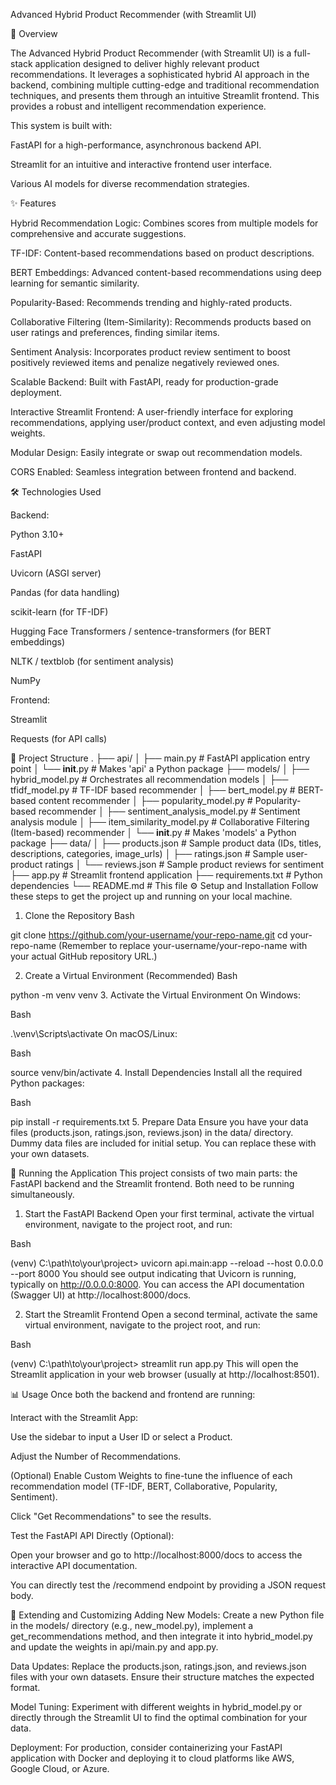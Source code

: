 
Advanced Hybrid Product Recommender (with Streamlit UI)

🚀 Overview

The Advanced Hybrid Product Recommender (with Streamlit UI) is a full-stack application designed to deliver highly relevant product recommendations. It leverages a sophisticated hybrid AI approach in the backend, combining multiple cutting-edge and traditional recommendation techniques, and presents them through an intuitive Streamlit frontend. This provides a robust and intelligent recommendation experience.

This system is built with:

FastAPI for a high-performance, asynchronous backend API.

Streamlit for an intuitive and interactive frontend user interface.

Various AI models for diverse recommendation strategies.

✨ Features

Hybrid Recommendation Logic: Combines scores from multiple models for comprehensive and accurate suggestions.

TF-IDF: Content-based recommendations based on product descriptions.

BERT Embeddings: Advanced content-based recommendations using deep learning for semantic similarity.

Popularity-Based: Recommends trending and highly-rated products.

Collaborative Filtering (Item-Similarity): Recommends products based on user ratings and preferences, finding similar items.

Sentiment Analysis: Incorporates product review sentiment to boost positively reviewed items and penalize negatively reviewed ones.

Scalable Backend: Built with FastAPI, ready for production-grade deployment.

Interactive Streamlit Frontend: A user-friendly interface for exploring recommendations, applying user/product context, and even adjusting model weights.

Modular Design: Easily integrate or swap out recommendation models.

CORS Enabled: Seamless integration between frontend and backend.

🛠️ Technologies Used

Backend:

Python 3.10+

FastAPI

Uvicorn (ASGI server)

Pandas (for data handling)

scikit-learn (for TF-IDF)

Hugging Face Transformers / sentence-transformers (for BERT embeddings)

NLTK / textblob (for sentiment analysis)

NumPy

Frontend:

Streamlit

Requests (for API calls)

📂 Project Structure
.
├── api/
│   ├── main.py                 # FastAPI application entry point
│   └── __init__.py             # Makes 'api' a Python package
├── models/
│   ├── hybrid_model.py         # Orchestrates all recommendation models
│   ├── tfidf_model.py          # TF-IDF based recommender
│   ├── bert_model.py           # BERT-based content recommender
│   ├── popularity_model.py     # Popularity-based recommender
│   ├── sentiment_analysis_model.py # Sentiment analysis module
│   ├── item_similarity_model.py # Collaborative Filtering (Item-based) recommender
│   └── __init__.py             # Makes 'models' a Python package
├── data/
│   ├── products.json           # Sample product data (IDs, titles, descriptions, categories, image_urls)
│   ├── ratings.json            # Sample user-product ratings
│   └── reviews.json            # Sample product reviews for sentiment
├── app.py                      # Streamlit frontend application
├── requirements.txt            # Python dependencies
└── README.md                   # This file
⚙️ Setup and Installation
Follow these steps to get the project up and running on your local machine.

1. Clone the Repository
Bash

git clone https://github.com/your-username/your-repo-name.git
cd your-repo-name
(Remember to replace your-username/your-repo-name with your actual GitHub repository URL.)

2. Create a Virtual Environment (Recommended)
Bash

python -m venv venv
3. Activate the Virtual Environment
On Windows:

Bash

.\venv\Scripts\activate
On macOS/Linux:

Bash

source venv/bin/activate
4. Install Dependencies
Install all the required Python packages:

Bash

pip install -r requirements.txt
5. Prepare Data
Ensure you have your data files (products.json, ratings.json, reviews.json) in the data/ directory. Dummy data files are included for initial setup. You can replace these with your own datasets.

🚀 Running the Application
This project consists of two main parts: the FastAPI backend and the Streamlit frontend. Both need to be running simultaneously.

1. Start the FastAPI Backend
Open your first terminal, activate the virtual environment, navigate to the project root, and run:

Bash

(venv) C:\path\to\your\project> uvicorn api.main:app --reload --host 0.0.0.0 --port 8000
You should see output indicating that Uvicorn is running, typically on http://0.0.0.0:8000. You can access the API documentation (Swagger UI) at http://localhost:8000/docs.

2. Start the Streamlit Frontend
Open a second terminal, activate the same virtual environment, navigate to the project root, and run:

Bash

(venv) C:\path\to\your\project> streamlit run app.py
This will open the Streamlit application in your web browser (usually at http://localhost:8501).

📊 Usage
Once both the backend and frontend are running:

Interact with the Streamlit App:

Use the sidebar to input a User ID or select a Product.

Adjust the Number of Recommendations.

(Optional) Enable Custom Weights to fine-tune the influence of each recommendation model (TF-IDF, BERT, Collaborative, Popularity, Sentiment).

Click "Get Recommendations" to see the results.

Test the FastAPI API Directly (Optional):

Open your browser and go to http://localhost:8000/docs to access the interactive API documentation.

You can directly test the /recommend endpoint by providing a JSON request body.

📝 Extending and Customizing
Adding New Models: Create a new Python file in the models/ directory (e.g., new_model.py), implement a get_recommendations method, and then integrate it into hybrid_model.py and update the weights in api/main.py and app.py.

Data Updates: Replace the products.json, ratings.json, and reviews.json files with your own datasets. Ensure their structure matches the expected format.

Model Tuning: Experiment with different weights in hybrid_model.py or directly through the Streamlit UI to find the optimal combination for your data.

Deployment: For production, consider containerizing your FastAPI application with Docker and deploying it to cloud platforms like AWS, Google Cloud, or Azure.

